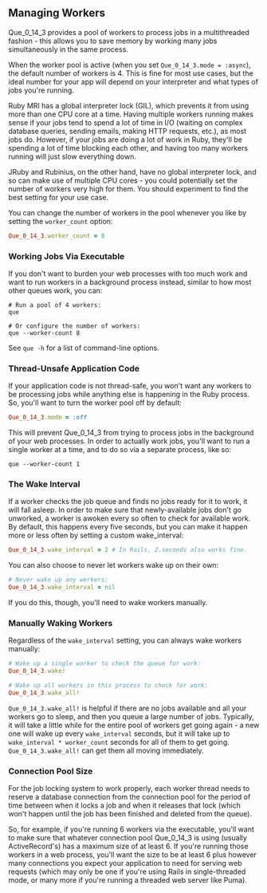 ## Managing Workers

Que_0_14_3 provides a pool of workers to process jobs in a multithreaded fashion - this allows you to save memory by working many jobs simultaneously in the same process.

When the worker pool is active (when you set `Que_0_14_3.mode = :async`), the default number of workers is 4. This is fine for most use cases, but the ideal number for your app will depend on your interpreter and what types of jobs you're running.

Ruby MRI has a global interpreter lock (GIL), which prevents it from using more than one CPU core at a time. Having multiple workers running makes sense if your jobs tend to spend a lot of time in I/O (waiting on complex database queries, sending emails, making HTTP requests, etc.), as most jobs do. However, if your jobs are doing a lot of work in Ruby, they'll be spending a lot of time blocking each other, and having too many workers running will just slow everything down.

JRuby and Rubinius, on the other hand, have no global interpreter lock, and so can make use of multiple CPU cores - you could potentially set the number of workers very high for them. You should experiment to find the best setting for your use case.

You can change the number of workers in the pool whenever you like by setting the `worker_count` option:

```ruby
Que_0_14_3.worker_count = 8
```

### Working Jobs Via Executable

If you don't want to burden your web processes with too much work and want to run workers in a background process instead, similar to how most other queues work, you can:

```shell
# Run a pool of 4 workers:
que

# Or configure the number of workers:
que --worker-count 8
```

See `que -h` for a list of command-line options.

### Thread-Unsafe Application Code

If your application code is not thread-safe, you won't want any workers to be processing jobs while anything else is happening in the Ruby process. So, you'll want to turn the worker pool off by default:

```ruby
Que_0_14_3.mode = :off
```

This will prevent Que_0_14_3 from trying to process jobs in the background of your web processes. In order to actually work jobs, you'll want to run a single worker at a time, and to do so via a separate process, like so:

```shell
que --worker-count 1
```

### The Wake Interval

If a worker checks the job queue and finds no jobs ready for it to work, it will fall asleep. In order to make sure that newly-available jobs don't go unworked, a worker is awoken every so often to check for available work. By default, this happens every five seconds, but you can make it happen more or less often by setting a custom wake_interval:

```ruby
Que_0_14_3.wake_interval = 2 # In Rails, 2.seconds also works fine.
```

You can also choose to never let workers wake up on their own:

```ruby
# Never wake up any workers:
Que_0_14_3.wake_interval = nil
```

If you do this, though, you'll need to wake workers manually.

### Manually Waking Workers

Regardless of the `wake_interval` setting, you can always wake workers manually:

```ruby
# Wake up a single worker to check the queue for work:
Que_0_14_3.wake!

# Wake up all workers in this process to check for work:
Que_0_14_3.wake_all!
```

`Que_0_14_3.wake_all!` is helpful if there are no jobs available and all your workers go to sleep, and then you queue a large number of jobs. Typically, it will take a little while for the entire pool of workers get going again - a new one will wake up every `wake_interval` seconds, but it will take up to `wake_interval * worker_count` seconds for all of them to get going. `Que_0_14_3.wake_all!` can get them all moving immediately.

### Connection Pool Size

For the job locking system to work properly, each worker thread needs to reserve a database connection from the connection pool for the period of time between when it locks a job and when it releases that lock (which won't happen until the job has been finished and deleted from the queue).

So, for example, if you're running 6 workers via the executable, you'll want to make sure that whatever connection pool Que_0_14_3 is using (usually ActiveRecord's) has a maximum size of at least 6. If you're running those workers in a web process, you'll want the size to be at least 6 plus however many connections you expect your application to need for serving web requests (which may only be one if you're using Rails in single-threaded mode, or many more if you're running a threaded web server like Puma).
